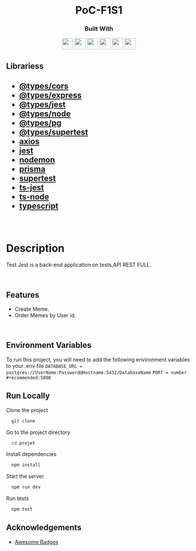 <h1 align="center">
  PoC-F1S1
</h1>
<div align="center">

  <h3>Built With</h3>

  <img src="https://img.shields.io/badge/Postgres-316192?style=for-the-badge&logo=Postgresql&logoColor=white" height="30px"/>
  <img src="https://img.shields.io/badge/JavaScript-FFFF00?style=for-the-badge&logo=javaScript&logoColor=black" height="30px"/>
  <img src="https://img.shields.io/badge/Node.js-43853D?style=for-the-badge&logo=node.js&logoColor=white" height="30px"/>  
  <img src="https://img.shields.io/badge/Express.js-404D59?style=for-the-badge&logo=express&logoColor=white" height="30px"/>
  <img src="https://img.shields.io/badge/Prisma-404D59?style=for-the-badge&logo=prisma&logoColor=white" height="30px"/>
  <img src="https://img.shields.io/badge/Jest-red?style=for-the-badge&logo=jest&logoColor=black" height="30px"/>
  
  <!-- Badges source: https://dev.to/envoy_/150-badges-for-github-pnk -->
</div>
<h2>Librariess<h2>

- [@types/cors](https://www.npmjs.com/package/@types/cors)
- [@types/express](https://www.npmjs.com/package/@types/express)
- [@types/jest](https://www.npmjs.com/package/@types/jest)
- [@types/node](https://www.npmjs.com/package/@types/node)
- [@types/pg](https://www.npmjs.com/package/types/pg)
- [@types/supertest](https://www.npmjs.com/package/@types/supertest)
- [axios](https://www.npmjs.com/package/axios)
- [jest](https://www.npmjs.com/package/jest)
- [nodemon](https://www.npmjs.com/package/nodemon)
- [prisma](https://www.npmjs.com/package/prisma)
- [supertest](https://www.npmjs.com/package/supertest)
- [ts-jest](https://www.npmjs.com/package/ts-jest)
- [ts-node](https://www.npmjs.com/package/ts-node)
- [typescript](https://www.npmjs.com/package/typescript)
<br/>

# Description

Test Jest is a back-end application on tests,API REST FULL.

</br>

## Features

-   Create Meme.
-   Order Memes by User id.

</br>

## Environment Variables

To run this project, you will need to add the following environment variables to your .env file
`DATABASE_URL = postgres://UserName:Password@Hostname:5432/DatabaseName`
`PORT = number #recommended:5000` 
</br>

## Run Locally
Clone the project
```bash
  git clone 
```
Go to the project directory
```bash
  cd projet
```
Install dependencies
```bash
  npm install
```
Start the server
```bash
  npm run dev
```
Run tests
```bash
  npm test
```

## Acknowledgements
-   [Awesome Badges](https://github.com/Envoy-VC/awesome-badges)
</br>

<!-- 
// build: Changes that affect the build system or external dependencies (example scopes: gulp, broccoli, npm)
// ci: Changes to our CI configuration files and scripts (example scopes: Travis, Circle, BrowserStack, SauceLabs)
// docs: Documentation only changes
// feat: A new feature
// fix: A bug fix
// perf: A code change that improves performance
// refactor: A code change that neither fixes a bug nor adds a feature
// style: Changes that do not affect the meaning of the code (white-space, formatting, missing semi-colons, etc)
// test: Adding missing tests or correcting existing tests 

DEV OPS
Planejamento: Planejar o produto em sí, PI, iterações/sprints que será necessaria para entregar o produto para o cliente.

Código: Começar a implementação técnica do produto.

Build: Preparar seu produto para rodar.

Teste: Testes automatizados, testes integrados e Testes em outros ambientes.

Release: Lançamento oficial do produto.

Deploy: Subir o codigo para os ambientes. (Devs/Teste Integrado/Homologação/Produção)

Operação/Monitoramento: Operação trabalha junto com monitoramento, é garantir que caso ocorra algum problema,
ele seja corrigido, voltando para a parte do planejamento para que não ocorra novamente.

-->
